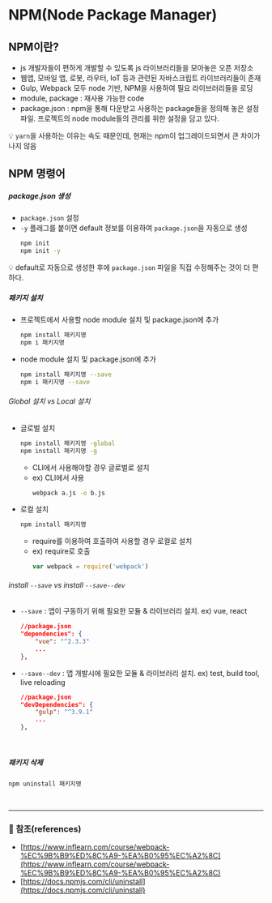 # NPM(Node Package Manager)

## NPM이란?
- js 개발자들이 편하게 개발할 수 있도록 js 라이브러리들을 모아놓은 오픈 저장소
- 웹앱, 모바일 앱, 로봇, 라우터, IoT 등과 관련된 자바스크립트 라이브러리들이 존재
- Gulp, Webpack 모두 node 기반, NPM을 사용하여 필요 라이브러리들을 로딩
- module, package : 재사용 가능한 code
- package.json : npm을 통해 다운받고 사용하는 package들을 정의해 놓은 설정 파일. 프로젝트의 node module들의 관리를 위한 설정을 담고 있다.

:bulb: `yarn`을 사용하는 이유는 속도 때문인데, 현재는 npm이 업그레이드되면서 큰 차이가 나지 않음

## NPM 명령어
##### package.json 생성
- `package.json` 설정
- `-y` 플래그를 붙이면 default 정보를 이용하여 `package.json`을 자동으로 생성
    ```bash
    npm init
    npm init -y
    ```
:bulb: default로 자동으로 생성한 후에 `package.json` 파일을 직접 수정해주는 것이 더 편하다.

##### 패키지 설치
- 프로젝트에서 사용할 node module 설치 및 package.json에 추가
    ```bash
    npm install 패키지명
    npm i 패키지명
    ```
- node module 설치 및 package.json에 추가
    ```bash
    npm install 패키지명 --save
    npm i 패키지명 --save
    ```

###### Global 설치 vs Local 설치
- 글로벌 설치
    ```bash
    npm install 패키지명 -global
    npm install 패키지명 -g
    ```
    - CLI에서 사용해야할 경우 글로벌로 설치
    - ex) CLI에서 사용
        ```bash
        webpack a.js -o b.js
        ```
- 로컬 설치
    ```bash
    npm install 패키지명
    ```
    - require를 이용하여 호출하여 사용할 경우 로컬로 설치
    - ex) require로 호출
        ```js
        var webpack = require('webpack')
        ```

######  install `--save` vs install `--save--dev`
- `--save` : 앱이 구동하기 위해 필요한 모듈 & 라이브러리 설치. ex) vue, react
    ```json
    //package.json
    "dependencies": {
        "vue": "^2.3.3"
        ...
    },
    ```
- `--save--dev` : 앱 개발시에 필요한 모듈 & 라이브러리 설치. ex) test, build tool, live reloading
    ```json
    //package.json
    "devDependencies": {
        "gulp": "^3.9.1"
        ...
    },
    ```
<br>

##### 패키지 삭제
```
npm uninstall 패키지명
```

<br>

---
### :bookmark_tabs: 참조(references)
- [https://www.inflearn.com/course/webpack-%EC%9B%B9%ED%8C%A9-%EA%B0%95%EC%A2%8C](https://www.inflearn.com/course/webpack-%EC%9B%B9%ED%8C%A9-%EA%B0%95%EC%A2%8C)
- [https://docs.npmjs.com/cli/uninstall](https://docs.npmjs.com/cli/uninstall)